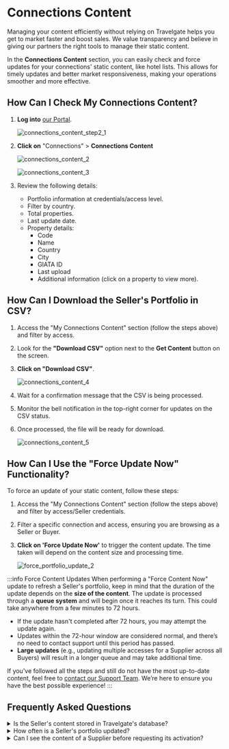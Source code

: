﻿---
sidebar_position: 2
---

# Connections Content

Managing your content efficiently without relying on Travelgate helps you get to market faster and boost sales. We value transparency and believe in giving our partners the right tools to manage their static content.

In the **Connections Content** section, you can easily check and force updates for your connections' static content, like hotel lists. This allows for timely updates and better market responsiveness, making your operations smoother and more effective.

## How Can I Check My Connections Content?

1. **Log into** [our Portal](https://www.travelgate.com/).

    ![connections_content_step2_1](https://storage.travelgate.com/kbase/connections_content_step2_1.jpg)

2. **Click on** "Connections" > **Connections Content**  

    ![connections_content_2](https://storage.travelgate.com/kbase/connections_content_2.jpg)

    ![connections_content_3](https://storage.travelgate.com/kbase/connections_content_3.jpg)

3. Review the following details:
    * Portfolio information at credentials/access level.
    * Filter by country.
    * Total properties.
    * Last update date.
    * Property details:
        - Code
        - Name
        - Country
        - City
        - GIATA ID
        - Last upload
        - Additional information (click on a property to view more).

## How Can I Download the Seller's Portfolio in CSV?

1. Access the "My Connections Content" section (follow the steps above) and filter by access.
2. Look for the **"Download CSV"** option next to the **Get Content** button on the screen.
3. **Click on "Download CSV"**.

    ![connections_content_4](https://storage.travelgate.com/kbase/connections_content_4.jpg)

4. Wait for a confirmation message that the CSV is being processed.
5. Monitor the bell notification in the top-right corner for updates on the CSV status.
6. Once processed, the file will be ready for download.

    ![connections_content_5](https://storage.travelgate.com/kbase/connections_content_5.jpg)

## How Can I Use the "Force Update Now" Functionality?

To force an update of your static content, follow these steps:

1. Access the "My Connections Content" section (follow the steps above) and filter by access/Seller credentials.
2. Filter a specific connection and access, ensuring you are browsing as a Seller or Buyer.
3. **Click on 'Force Update Now'** to trigger the content update. The time taken will depend on the content size and processing time.

    ![force_portfolio_update_2](https://storage.travelgate.com/kbase/force_portfolio_update_2.jpg)

:::info Force Content Updates
When performing a "Force Content Now" update to refresh a Seller's portfolio, keep in mind that the duration of the update depends on the **size of the content**. The update is processed through a **queue system** and will begin once it reaches its turn. This could take anywhere from a few minutes to 72 hours.

- If the update hasn't completed after 72 hours, you may attempt the update again.
- Updates within the 72-hour window are considered normal, and there’s no need to contact support until this period has passed.
- **Large updates** (e.g., updating multiple accesses for a Supplier across all Buyers) will result in a longer queue and may take additional time.

If you've followed all the steps and still do not have the most up-to-date content, feel free to [contact our Support Team](https://kb/tickets/guidelines-for-submitting-a-ticket-to-our-support-team.md). We’re here to ensure you have the best possible experience!
:::

## Frequently Asked Questions

<details>
    <summary>Is the Seller's content stored in Travelgate's database?</summary>
    <div>
        <div>Yes, we store the Seller's static content in our database to enhance response times and performance.</div>
    </div>
</details>

<details>
    <summary>How often is a Seller's portfolio updated?</summary>
    <div>
        <div>
            Static content updates occur every 7-14 days, depending on the method. Our system adds new hotels to a Seller's portfolio every 7-14 days, while hotels that are no longer available are removed every 30 days. For example, for a portfolio of 100K hotels:
            <ul>
                <li>If the Seller adds 50K hotels, they will be added within 7-14 days.</li>
                <li>If the Seller removes 50K hotels, they will be removed within 30 days.</li>
            </ul>
        </div>
    </div>
</details>

<details>
    <summary>Can I see the content of a Supplier before requesting its activation?</summary>
    <div>
        <div>
            To access the content of any Seller, including hotels, rooms, and destinations, you need to establish an agreement with them and request their activation via our [Connect Form](/kb/connections/my-connections/guick-guide-to-auto-activations). Once the connection is established, you can access their content.
        </div>
    </div>
</details>